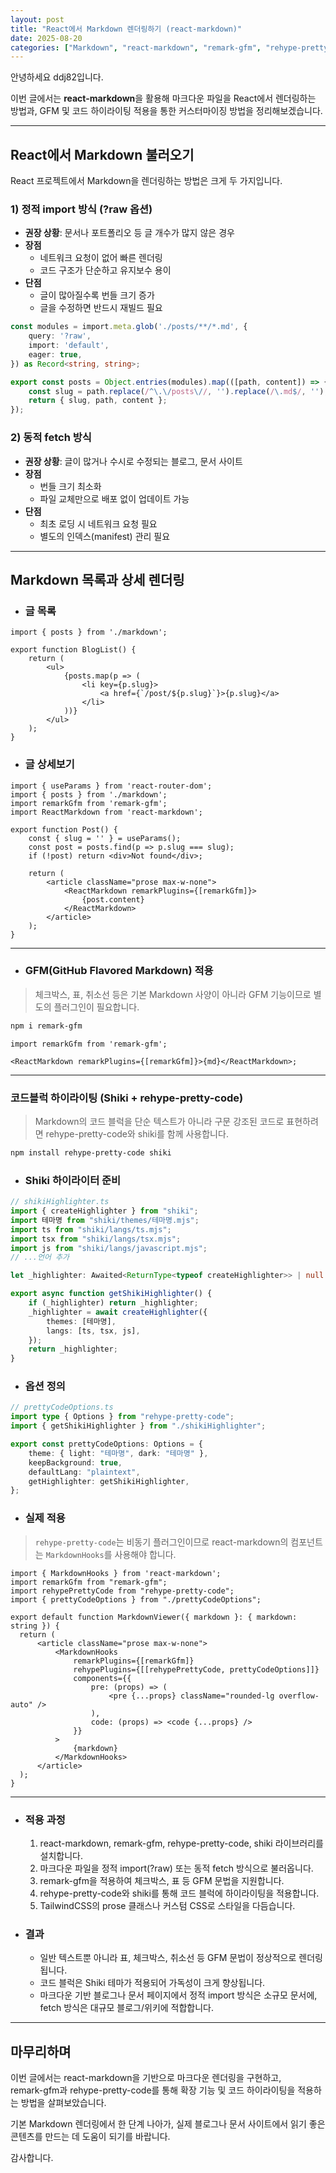 ```yaml
---
layout: post
title: "React에서 Markdown 렌더링하기 (react-markdown)"
date: 2025-08-20
categories: ["Markdown", "react-markdown", "remark-gfm", "rehype-pretty-code"]
---
```


안녕하세요 ddj82입니다.

이번 글에서는 **react-markdown**을 활용해 마크다운 파일을 React에서 렌더링하는 방법과, GFM 및 코드 하이라이팅 적용을 통한 커스터마이징 방법을 정리해보겠습니다.

---

## React에서 Markdown 불러오기

React 프로젝트에서 Markdown을 렌더링하는 방법은 크게 두 가지입니다.

### 1) 정적 import 방식 (?raw 옵션)
- **권장 상황**: 문서나 포트폴리오 등 글 개수가 많지 않은 경우
- **장점**
    - 네트워크 요청이 없어 빠른 렌더링
    - 코드 구조가 단순하고 유지보수 용이
- **단점**
    - 글이 많아질수록 번들 크기 증가
    - 글을 수정하면 반드시 재빌드 필요

```ts
const modules = import.meta.glob('./posts/**/*.md', {
    query: '?raw',
    import: 'default',
    eager: true,
}) as Record<string, string>;

export const posts = Object.entries(modules).map(([path, content]) => {
    const slug = path.replace(/^\.\/posts\//, '').replace(/\.md$/, '');
    return { slug, path, content };
});
```


### 2) 동적 fetch 방식
- **권장 상황**: 글이 많거나 수시로 수정되는 블로그, 문서 사이트
- **장점**
    - 번들 크기 최소화
    - 파일 교체만으로 배포 없이 업데이트 가능
- **단점**
    - 최초 로딩 시 네트워크 요청 필요
    - 별도의 인덱스(manifest) 관리 필요


---

## Markdown 목록과 상세 렌더링

- ### 글 목록

```tsx
import { posts } from './markdown';

export function BlogList() {
    return (
        <ul>
            {posts.map(p => (
                <li key={p.slug}>
                    <a href={`/post/${p.slug}`}>{p.slug}</a>
                </li>
            ))}
        </ul>
    );
}

```

- ### 글 상세보기

```tsx
import { useParams } from 'react-router-dom';
import { posts } from './markdown';
import remarkGfm from 'remark-gfm';
import ReactMarkdown from 'react-markdown';

export function Post() {
    const { slug = '' } = useParams();
    const post = posts.find(p => p.slug === slug);
    if (!post) return <div>Not found</div>;

    return (
        <article className="prose max-w-none">
            <ReactMarkdown remarkPlugins={[remarkGfm]}>
                {post.content}
            </ReactMarkdown>
        </article>
    );
}

```

---

- ### GFM(GitHub Flavored Markdown) 적용
> 체크박스, 표, 취소선 등은 기본 Markdown 사양이 아니라 GFM 기능이므로 별도의 플러그인이 필요합니다.

```bash
npm i remark-gfm
```

```tsx
import remarkGfm from 'remark-gfm';

<ReactMarkdown remarkPlugins={[remarkGfm]}>{md}</ReactMarkdown>;
```

---

### 코드블럭 하이라이팅 (Shiki + rehype-pretty-code)
> Markdown의 코드 블럭을 단순 텍스트가 아니라 구문 강조된 코드로 표현하려면 rehype-pretty-code와 shiki를 함께 사용합니다.

```bash
npm install rehype-pretty-code shiki
```


- ### Shiki 하이라이터 준비

```ts
// shikiHighlighter.ts
import { createHighlighter } from "shiki";
import 테마명 from "shiki/themes/테마명.mjs";
import ts from "shiki/langs/ts.mjs";
import tsx from "shiki/langs/tsx.mjs";
import js from "shiki/langs/javascript.mjs";
// ...언어 추가

let _highlighter: Awaited<ReturnType<typeof createHighlighter>> | null = null;

export async function getShikiHighlighter() {
    if (_highlighter) return _highlighter;
    _highlighter = await createHighlighter({
        themes: [테마명],
        langs: [ts, tsx, js],
    });
    return _highlighter;
}

```

- ### 옵션 정의

```ts
// prettyCodeOptions.ts
import type { Options } from "rehype-pretty-code";
import { getShikiHighlighter } from "./shikiHighlighter";

export const prettyCodeOptions: Options = {
    theme: { light: "테마명", dark: "테마명" },
    keepBackground: true,
    defaultLang: "plaintext",
    getHighlighter: getShikiHighlighter,
};

```

- ### 실제 적용

> `rehype-pretty-code`는 비동기 플러그인이므로 react-markdown의 컴포넌트는 `MarkdownHooks`를 사용해야 합니다.

```tsx
import { MarkdownHooks } from 'react-markdown';
import remarkGfm from "remark-gfm";
import rehypePrettyCode from "rehype-pretty-code";
import { prettyCodeOptions } from "./prettyCodeOptions";

export default function MarkdownViewer({ markdown }: { markdown: string }) {
  return (
      <article className="prose max-w-none">
          <MarkdownHooks
              remarkPlugins={[remarkGfm]}
              rehypePlugins={[[rehypePrettyCode, prettyCodeOptions]]}
              components={{
                  pre: (props) => (
                      <pre {...props} className="rounded-lg overflow-auto" />
                  ),
                  code: (props) => <code {...props} />
              }}
          >
              {markdown}
          </MarkdownHooks>
      </article>
  );
}

```

---

- ### 적용 과정

  1. react-markdown, remark-gfm, rehype-pretty-code, shiki 라이브러리를 설치합니다.
  2. 마크다운 파일을 정적 import(?raw) 또는 동적 fetch 방식으로 불러옵니다.
  3. remark-gfm을 적용하여 체크박스, 표 등 GFM 문법을 지원합니다.
  4. rehype-pretty-code와 shiki를 통해 코드 블럭에 하이라이팅을 적용합니다.
  5. TailwindCSS의 prose 클래스나 커스텀 CSS로 스타일을 다듬습니다.

- ### 결과

  - 일반 텍스트뿐 아니라 표, 체크박스, 취소선 등 GFM 문법이 정상적으로 렌더링됩니다.
  - 코드 블럭은 Shiki 테마가 적용되어 가독성이 크게 향상됩니다.
  - 마크다운 기반 블로그나 문서 페이지에서 정적 import 방식은 소규모 문서에, fetch 방식은 대규모 블로그/위키에 적합합니다.

---

## 마무리하며

이번 글에서는 react-markdown을 기반으로 마크다운 렌더링을 구현하고,  
remark-gfm과 rehype-pretty-code를 통해 확장 기능 및 코드 하이라이팅을 적용하는 방법을 살펴보았습니다.

기본 Markdown 렌더링에서 한 단계 나아가, 실제 블로그나 문서 사이트에서 읽기 좋은 콘텐츠를 만드는 데 도움이 되기를 바랍니다.

감사합니다.